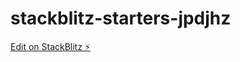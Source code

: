 # stackblitz-starters-jpdjhz

[Edit on StackBlitz ⚡️](https://stackblitz.com/edit/stackblitz-starters-jpdjhz)